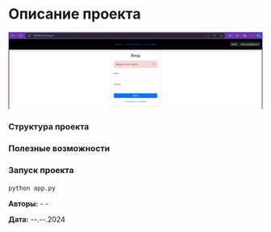 # Описание проекта

![Авторизация](static/image/image.png)
### Структура проекта

### Полезные возможности

### Запуск проекта

```cmd
python app.py
```

**Авторы:** - -

**Дата:** --.--.2024
